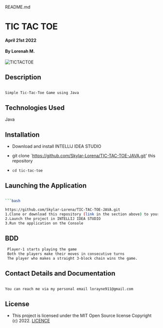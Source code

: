 README.md
# TIC TAC TOE
#### April 21st 2022
#### By **Lorenah M.**
![TICTACTOE](https://code-projects.org/wp-content/uploads/2018/10/Screenshot-tictacJava.png)

## Description

```bash

Simple Tic-Tac-Toe Game using Java

```
## Technologies Used

Java

## Installation

* Download and install INTELLIJ IDEA STUDIO

* git clone `https://github.com/Skylar-Lorena/TIC-TAC-TOE-JAVA.git' this repository

* `cd tic-tac-toe`

## Launching the Application

```bash

```bash

https://github.com/Skylar-Lorena/TIC-TAC-TOE-JAVA.git
1.Clone or download this repository (link in the section above) to your local machine.
2.Launch the project in INTELLIJ IDEA STUDIO
3.Run the application on the Console

```

## BDD

```bash
 Player-1 starts playing the game 
 Both the players make their moves in consecutive turns
 The player who makes a straight 3-block chain wins the game.
```

## Contact Details and Documentation

```bash

You can reach me via my personal email lorayne911@gmail.com

```


## License

- This project is licensed under the MIT Open Source license Copyright (c) 2022. [LICENCE]()

